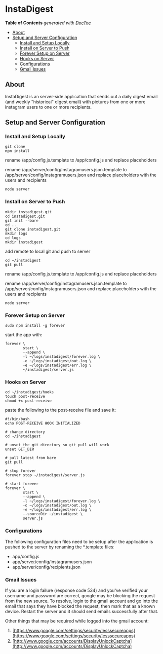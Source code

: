 InstaDigest
===========

<!-- START doctoc generated TOC please keep comment here to allow auto update -->
<!-- DON'T EDIT THIS SECTION, INSTEAD RE-RUN doctoc TO UPDATE -->
**Table of Contents**  *generated with [DocToc](https://github.com/thlorenz/doctoc)*

- [About](#about)
- [Setup and Server Configuration](#setup-and-server-configuration)
  - [Install and Setup Locally](#install-and-setup-locally)
  - [Install on Server to Push](#install-on-server-to-push)
  - [Forever Setup on Server](#forever-setup-on-server)
  - [Hooks on Server](#hooks-on-server)
  - [Configurations](#configurations)
  - [Gmail Issues](#gmail-issues)

<!-- END doctoc generated TOC please keep comment here to allow auto update -->

## About

InstaDigest is an server-side application that sends out a daily digest email (and weekly "historical" digest email) with pictures from one or more instagram users to one or more recipients.

## Setup and Server Configuration

### Install and Setup Locally

    git clone
    npm install

rename /app/config.js.template to /app/config.js and replace placeholders

rename /app/server/config/instagramusers.json.template to /app/server/config/instagramusers.json and replace placeholders with the users and recipients

    node server

### Install on Server to Push

    mkdir instadigest.git
    cd instadigest.git
    git init --bare
    cd ..
    git clone instadigest.git
    mkdir logs
    cd logs
    mkdir instadigest

add remote to local git and push to server

    cd ~/instadigest
    git pull

rename /app/config.js.template to /app/config.js and replace placeholders

rename /app/server/config/instagramusers.json.template to /app/server/config/instagramusers.json and replace placeholders with the users and recipients

    node server

### Forever Setup on Server

    sudo npm install -g forever

start the app with:

    forever \
            start \
            --append \
            -l ~/logs/instadigest/forever.log \
            -o ~/logs/instadigest/out.log \
            -e ~/logs/instadigest/err.log \
            ~/instadigest/server.js

### Hooks on Server

    cd ~/instadigest/hooks
    touch post-receive
    chmod +x post-receive

paste the following to the post-receive file and save it:

    #!/bin/bash
    echo POST-RECEIVE HOOK INITIALIZED
    
    # change directory
    cd ~/instadigest
    
    # unset the git directory so git pull will work
    unset GIT_DIR

    # pull latest from bare
    git pull
    
    # stop forever
    forever stop ~/instadigest/server.js
    
    # start forever
    forever \
            start \
            --append \
            -l ~/logs/instadigest/forever.log \
            -o ~/logs/instadigest/out.log \
            -e ~/logs/instadigest/err.log \
            --sourceDir ~/instadigest \
            server.js

### Configurations

The following configuration files need to be setup after the application is pushed to the server by renaming the *.template files:

- app/config.js
- app/server/config/instagramusers.json
- app/server/config/recipients.json

### Gmail Issues

If you are a login failure (response code 534) and you've verified your username and password are correct, google may be blocking the request from the new source. To resolve, login to the gmail account and go into the email that says they have blocked the request, then mark that as a known device. Restart the server and it should send emails successfully after that.

Other things that may be required while logged into the gmail account:

1. [https://www.google.com/settings/security/lesssecureapps](https://www.google.com/settings/security/lesssecureapps)
2. [http://www.google.com/accounts/DisplayUnlockCaptcha](http://www.google.com/accounts/DisplayUnlockCaptcha)